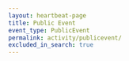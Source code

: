 ```yaml
---
layout: heartbeat-page
title: Public Event
event_type: PublicEvent
permalink: activity/publicevent/
excluded_in_search: true
---
```


